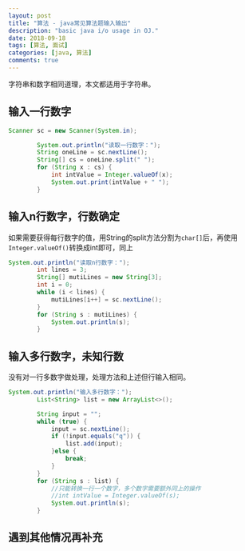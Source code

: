 ```yaml
---
layout: post
title: "算法 - java常见算法题输入输出"
description: "basic java i/o usage in OJ."
date: 2018-09-18
tags: [算法, 面试]
categories: [java, 算法]
comments: true
---
```


字符串和数字相同道理，本文都适用于字符串。    

## 输入一行数字
```java
Scanner sc = new Scanner(System.in);

        System.out.println("读取一行数字：");
        String oneLine = sc.nextLine();
        String[] cs = oneLine.split(" ");
        for (String x : cs) {
        	int intValue = Integer.valueOf(x);
            System.out.print(intValue + " ");
        }
```

## 输入n行数字，行数确定
如果需要获得每行数字的值，用String的split方法分割为`char[]`后，再使用`Integer.valueOf()`转换成int即可，同上  
```java
System.out.println("读取n行数字：");
        int lines = 3;
        String[] mutiLines = new String[3];
        int i = 0;
        while (i < lines) {
            mutiLines[i++] = sc.nextLine();
        }
        for (String s : mutiLines) {
            System.out.println(s);
        }
```

## 输入多行数字，未知行数
没有对一行多数字做处理，处理方法和上述但行输入相同。  
```java
System.out.println("输入多行数字：");
        List<String> list = new ArrayList<>();

        String input = "";
        while (true) {
            input = sc.nextLine();
            if (!input.equals("q")) {
                list.add(input);
            }else {
                break;
            }
        }
        for (String s : list) {
            //只能转换一行一个数字，多个数字需要额外同上的操作
            //int intValue = Integer.valueOf(s);
            System.out.println(s);
        }
 ```

## 遇到其他情况再补充


